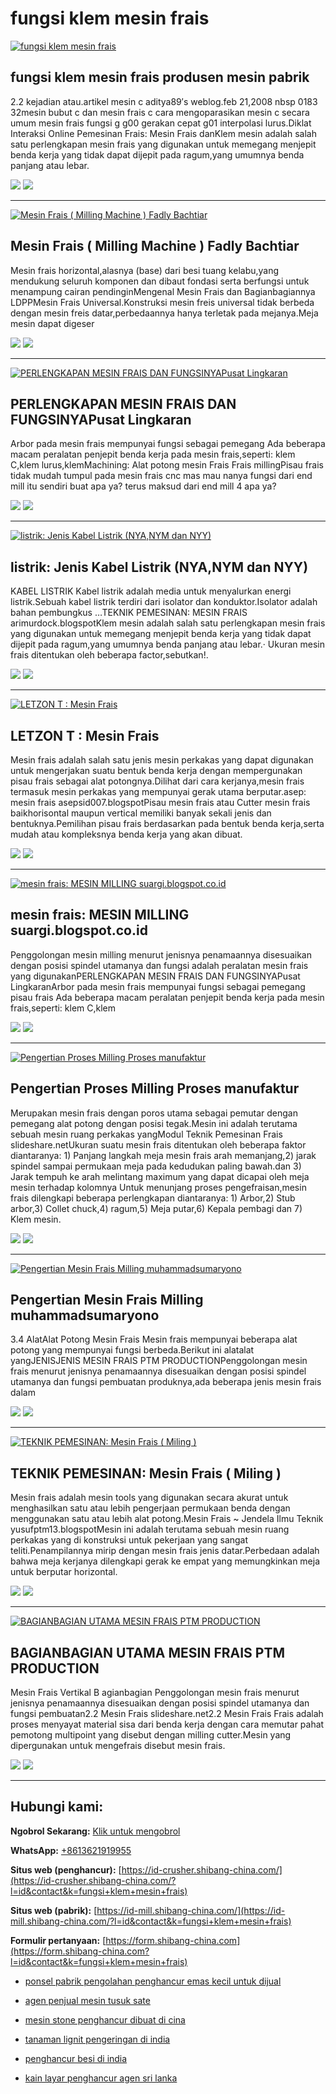 # fungsi klem mesin frais

<a href="https://swt.shibang-china.com/?l=id&img&k=fungsi+klem+mesin+frais" target="_blank">![fungsi klem mesin frais](http://static.shibang-china.com/all-800x300/80.jpg)</a>

## fungsi klem mesin frais produsen mesin pabrik
2.2 kejadian atau.artikel mesin c aditya89′s weblog.feb 21,2008 nbsp 0183 32mesin bubut c dan mesin frais c cara mengoparasikan mesin c secara umum mesin frais fungsi g g00 gerakan cepat g01 interpolasi lurus.Diklat Interaksi Online Pemesinan Frais: Mesin Frais danKlem mesin adalah salah satu perlengkapan mesin frais yang digunakan untuk memegang menjepit benda kerja yang tidak dapat dijepit pada ragum,yang umumnya benda panjang atau lebar.


<a href="https://whatsapp.shibangsoft.com/WhatsApp.php" target="_blank" title="WhatsApp">![](http://static.shibang-china.com/icon/whatsapp.png)</a> <a href="https://swt.shibang-china.com/?l=id&icon&k=fungsi+klem+mesin+frais" target="_blank">![](http://static.shibang-china.com/icon/chat-id.png)</a>

---

<a href="https://swt.shibang-china.com/?l=id&img&k=fungsi+klem+mesin+frais" target="_blank">![Mesin Frais ( Milling Machine ) Fadly Bachtiar](http://static.shibang-china.com/all-800x300/1020.jpg)</a>

## Mesin Frais ( Milling Machine ) Fadly Bachtiar
Mesin frais horizontal,alasnya (base) dari besi tuang kelabu,yang mendukung seluruh komponen dan dibaut fondasi serta berfungsi untuk menampung cairan pendinginMengenal Mesin Frais dan Bagianbagiannya LDPPMesin Frais Universal.Konstruksi mesin freis universal tidak berbeda dengan mesin freis datar,perbedaannya hanya terletak pada mejanya.Meja mesin dapat digeser


<a href="https://whatsapp.shibangsoft.com/WhatsApp.php" target="_blank" title="WhatsApp">![](http://static.shibang-china.com/icon/whatsapp.png)</a> <a href="https://swt.shibang-china.com/?l=id&icon&k=fungsi+klem+mesin+frais" target="_blank">![](http://static.shibang-china.com/icon/chat-id.png)</a>

---

<a href="https://swt.shibang-china.com/?l=id&img&k=fungsi+klem+mesin+frais" target="_blank">![PERLENGKAPAN MESIN FRAIS DAN FUNGSINYAPusat Lingkaran](http://static.shibang-china.com/all-800x300/282.jpg)</a>

## PERLENGKAPAN MESIN FRAIS DAN FUNGSINYAPusat Lingkaran
Arbor pada mesin frais mempunyai fungsi sebagai pemegang Ada beberapa macam peralatan penjepit benda kerja pada mesin frais,seperti: klem C,klem lurus,klemMachining: Alat potong mesin Frais Frais millingPisau frais tidak mudah tumpul pada mesin frais cnc mas mau nanya fungsi dari end mill itu sendiri buat apa ya? terus maksud dari end mill 4 apa ya?


<a href="https://whatsapp.shibangsoft.com/WhatsApp.php" target="_blank" title="WhatsApp">![](http://static.shibang-china.com/icon/whatsapp.png)</a> <a href="https://swt.shibang-china.com/?l=id&icon&k=fungsi+klem+mesin+frais" target="_blank">![](http://static.shibang-china.com/icon/chat-id.png)</a>

---

<a href="https://swt.shibang-china.com/?l=id&img&k=fungsi+klem+mesin+frais" target="_blank">![listrik: Jenis Kabel Listrik (NYA,NYM dan NYY)](http://static.shibang-china.com/all-800x300/934.jpg)</a>

## listrik: Jenis Kabel Listrik (NYA,NYM dan NYY)
KABEL LISTRIK Kabel listrik adalah media untuk menyalurkan energi listrik.Sebuah kabel listrik terdiri dari isolator dan konduktor.Isolator adalah bahan pembungkus …TEKNIK PEMESINAN: MESIN FRAIS arimurdock.blogspotKlem mesin adalah salah satu perlengkapan mesin frais yang digunakan untuk memegang menjepit benda kerja yang tidak dapat dijepit pada ragum,yang umumnya benda panjang atau lebar.· Ukuran mesin frais ditentukan oleh beberapa factor,sebutkan!.


<a href="https://whatsapp.shibangsoft.com/WhatsApp.php" target="_blank" title="WhatsApp">![](http://static.shibang-china.com/icon/whatsapp.png)</a> <a href="https://swt.shibang-china.com/?l=id&icon&k=fungsi+klem+mesin+frais" target="_blank">![](http://static.shibang-china.com/icon/chat-id.png)</a>

---

<a href="https://swt.shibang-china.com/?l=id&img&k=fungsi+klem+mesin+frais" target="_blank">![LETZON T : Mesin Frais](http://static.shibang-china.com/all-800x300/5.jpg)</a>

## LETZON T : Mesin Frais
Mesin frais adalah salah satu jenis mesin perkakas yang dapat digunakan untuk mengerjakan suatu bentuk benda kerja dengan mempergunakan pisau frais sebagai alat potongnya.Dilihat dari cara kerjanya,mesin frais termasuk mesin perkakas yang mempunyai gerak utama berputar.asep: mesin frais asepsid007.blogspotPisau mesin frais atau Cutter mesin frais baikhorisontal maupun vertical memiliki banyak sekali jenis dan bentuknya.Pemilihan pisau frais berdasarkan pada bentuk benda kerja,serta mudah atau kompleksnya benda kerja yang akan dibuat.


<a href="https://whatsapp.shibangsoft.com/WhatsApp.php" target="_blank" title="WhatsApp">![](http://static.shibang-china.com/icon/whatsapp.png)</a> <a href="https://swt.shibang-china.com/?l=id&icon&k=fungsi+klem+mesin+frais" target="_blank">![](http://static.shibang-china.com/icon/chat-id.png)</a>

---

<a href="https://swt.shibang-china.com/?l=id&img&k=fungsi+klem+mesin+frais" target="_blank">![mesin frais: MESIN MILLING suargi.blogspot.co.id](http://static.shibang-china.com/all-800x300/770.jpg)</a>

## mesin frais: MESIN MILLING suargi.blogspot.co.id
Penggolongan mesin milling menurut jenisnya penamaannya disesuaikan dengan posisi spindel utamanya dan fungsi adalah peralatan mesin frais yang digunakanPERLENGKAPAN MESIN FRAIS DAN FUNGSINYAPusat LingkaranArbor pada mesin frais mempunyai fungsi sebagai pemegang pisau frais Ada beberapa macam peralatan penjepit benda kerja pada mesin frais,seperti: klem C,klem


<a href="https://whatsapp.shibangsoft.com/WhatsApp.php" target="_blank" title="WhatsApp">![](http://static.shibang-china.com/icon/whatsapp.png)</a> <a href="https://swt.shibang-china.com/?l=id&icon&k=fungsi+klem+mesin+frais" target="_blank">![](http://static.shibang-china.com/icon/chat-id.png)</a>

---

<a href="https://swt.shibang-china.com/?l=id&img&k=fungsi+klem+mesin+frais" target="_blank">![Pengertian Proses Milling Proses manufaktur](http://static.shibang-china.com/all-800x300/789.jpg)</a>

## Pengertian Proses Milling Proses manufaktur
Merupakan mesin frais dengan poros utama sebagai pemutar dengan pemegang alat potong dengan posisi tegak.Mesin ini adalah terutama sebuah mesin ruang perkakas yangModul Teknik Pemesinan Frais slideshare.netUkuran suatu mesin frais ditentukan oleh beberapa faktor diantaranya: 1) Panjang langkah meja mesin frais arah memanjang,2) jarak spindel sampai permukaan meja pada kedudukan paling bawah.dan 3) Jarak tempuh ke arah melintang maximum yang dapat dicapai oleh meja mesin terhadap kolomnya Untuk menunjang proses pengefraisan,mesin frais dilengkapi beberapa perlengkapan diantaranya: 1) Arbor,2) Stub arbor,3) Collet chuck,4) ragum,5) Meja putar,6) Kepala pembagi dan 7) Klem mesin.


<a href="https://whatsapp.shibangsoft.com/WhatsApp.php" target="_blank" title="WhatsApp">![](http://static.shibang-china.com/icon/whatsapp.png)</a> <a href="https://swt.shibang-china.com/?l=id&icon&k=fungsi+klem+mesin+frais" target="_blank">![](http://static.shibang-china.com/icon/chat-id.png)</a>

---

<a href="https://swt.shibang-china.com/?l=id&img&k=fungsi+klem+mesin+frais" target="_blank">![Pengertian Mesin Frais Milling muhammadsumaryono](http://static.shibang-china.com/all-800x300/607.jpg)</a>

## Pengertian Mesin Frais Milling muhammadsumaryono
3.4 AlatAlat Potong Mesin Frais Mesin frais mempunyai beberapa alat potong yang mempunyai fungsi berbeda.Berikut ini alatalat yangJENISJENIS MESIN FRAIS PTM PRODUCTIONPenggolongan mesin frais menurut jenisnya penamaannya disesuaikan dengan posisi spindel utamanya dan fungsi pembuatan produknya,ada beberapa jenis mesin frais dalam


<a href="https://whatsapp.shibangsoft.com/WhatsApp.php" target="_blank" title="WhatsApp">![](http://static.shibang-china.com/icon/whatsapp.png)</a> <a href="https://swt.shibang-china.com/?l=id&icon&k=fungsi+klem+mesin+frais" target="_blank">![](http://static.shibang-china.com/icon/chat-id.png)</a>

---

<a href="https://swt.shibang-china.com/?l=id&img&k=fungsi+klem+mesin+frais" target="_blank">![TEKNIK PEMESINAN: Mesin Frais ( Miling )](http://static.shibang-china.com/all-800x300/1473.jpg)</a>

## TEKNIK PEMESINAN: Mesin Frais ( Miling )
Mesin frais adalah mesin tools yang digunakan secara akurat untuk menghasilkan satu atau lebih pengerjaan permukaan benda dengan menggunakan satu atau lebih alat potong.Mesin Frais ~ Jendela Ilmu Teknik yusufptm13.blogspotMesin ini adalah terutama sebuah mesin ruang perkakas yang di konstruksi untuk pekerjaan yang sangat teliti.Penampilannya mirip dengan mesin frais jenis datar.Perbedaan adalah bahwa meja kerjanya dilengkapi gerak ke empat yang memungkinkan meja untuk berputar horizontal.


<a href="https://whatsapp.shibangsoft.com/WhatsApp.php" target="_blank" title="WhatsApp">![](http://static.shibang-china.com/icon/whatsapp.png)</a> <a href="https://swt.shibang-china.com/?l=id&icon&k=fungsi+klem+mesin+frais" target="_blank">![](http://static.shibang-china.com/icon/chat-id.png)</a>

---

<a href="https://swt.shibang-china.com/?l=id&img&k=fungsi+klem+mesin+frais" target="_blank">![BAGIANBAGIAN UTAMA MESIN FRAIS PTM PRODUCTION](http://static.shibang-china.com/all-800x300/1433.jpg)</a>

## BAGIANBAGIAN UTAMA MESIN FRAIS PTM PRODUCTION
Mesin Frais Vertikal B agianbagian Penggolongan mesin frais menurut jenisnya penamaannya disesuaikan dengan posisi spindel utamanya dan fungsi pembuatan2.2 Mesin Frais slideshare.net2.2 Mesin Frais Frais adalah proses menyayat material sisa dari benda kerja dengan cara memutar pahat pemotong multipoint yang disebut dengan milling cutter.Mesin yang dipergunakan untuk mengefrais disebut mesin frais.


<a href="https://whatsapp.shibangsoft.com/WhatsApp.php" target="_blank" title="WhatsApp">![](http://static.shibang-china.com/icon/whatsapp.png)</a> <a href="https://swt.shibang-china.com/?l=id&icon&k=fungsi+klem+mesin+frais" target="_blank">![](http://static.shibang-china.com/icon/chat-id.png)</a>

---
## Hubungi kami:

**Ngobrol Sekarang:** [Klik untuk mengobrol](https://swt.shibang-china.com?l=id&contact&k=fungsi+klem+mesin+frais)

**WhatsApp:**  [+8613621919955](https://whatsapp.shibangsoft.com/WhatsApp.php)

**Situs web (penghancur):** [https://id-crusher.shibang-china.com/](https://id-crusher.shibang-china.com/?l=id&contact&k=fungsi+klem+mesin+frais)

**Situs web (pabrik):** [https://id-mill.shibang-china.com/](https://id-mill.shibang-china.com/?l=id&contact&k=fungsi+klem+mesin+frais)

**Formulir pertanyaan:** [https://form.shibang-china.com](https://form.shibang-china.com?l=id&contact&k=fungsi+klem+mesin+frais)

* [ponsel pabrik pengolahan penghancur emas kecil untuk dijual](../38/ponsel%20pabrik%20pengolahan%20penghancur%20emas%20kecil%20untuk%20dijual.md)

* [agen penjual mesin tusuk sate](../38/agen%20penjual%20mesin%20tusuk%20sate.md)

* [mesin stone penghancur dibuat di cina](../40/mesin%20stone%20penghancur%20dibuat%20di%20cina.md)

* [tanaman lignit pengeringan di india](../31/tanaman%20lignit%20pengeringan%20di%20india.md)

* [penghancur besi di india](../35/penghancur%20besi%20di%20india.md)

* [kain layar penghancur agen sri lanka](../34/kain%20layar%20penghancur%20agen%20sri%20lanka.md)